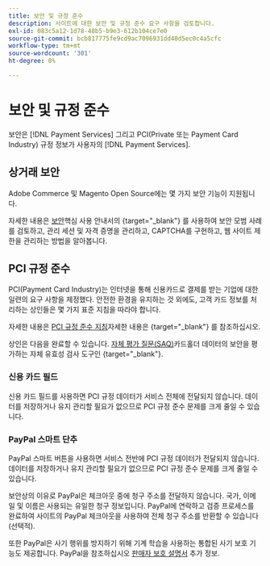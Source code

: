 ```yaml
---
title: 보안 및 규정 준수
description: 사이트에 대한 보안 및 규정 준수 요구 사항을 검토합니다.
exl-id: 083c5a12-1d78-48b5-b9e3-612b104ce7e0
source-git-commit: bcb817775fe9cd9ac7096931dd40d5ec0c4a5cfc
workflow-type: tm+mt
source-wordcount: '301'
ht-degree: 0%

---
```


# 보안 및 규정 준수

보안은 [!DNL Payment Services] 그리고 PCI(Private 또는 Payment Card Industry) 규정 정보가 사용자의 [!DNL Payment Services].

## 상거래 보안

Adobe Commerce 및 Magento Open Source에는 몇 가지 보안 기능이 지원됩니다.

자세한 내용은 [보안](https://docs.magento.com/user-guide/stores/security.html)핵심 사용 안내서의 {target=&quot;_blank&quot;} 를 사용하여 보안 모범 사례를 검토하고, 관리 세션 및 자격 증명을 관리하고, CAPTCHA를 구현하고, 웹 사이트 제한을 관리하는 방법을 알아봅니다.

## PCI 규정 준수

PCI(Payment Card Industry)는 인터넷을 통해 신용카드로 결제를 받는 기업에 대한 일련의 요구 사항을 제정했다. 안전한 환경을 유지하는 것 외에도, 고객 카드 정보를 처리하는 상인들은 몇 가지 표준 지침을 따라야 합니다.

자세한 내용은 [PCI 규정 준수 지침](https://docs.magento.com/user-guide/stores/compliance-pci.html)자세한 내용은 {target=&quot;_blank&quot;} 를 참조하십시오.

상인은 다음을 완료할 수 있습니다. [자체 평가 질문(SAQ)](https://www.pcisecuritystandards.org/pci_security/completing_self_assessment)카드홀더 데이터의 보안을 평가하는 자체 유효성 검사 도구인 {target=&quot;_blank&quot;}.

### 신용 카드 필드

신용 카드 필드를 사용하면 PCI 규정 데이터가 서비스 전체에 전달되지 않습니다. 데이터를 저장하거나 유지 관리할 필요가 없으므로 PCI 규정 준수 문제를 크게 줄일 수 있습니다.

### PayPal 스마트 단추

PayPal 스마트 버튼을 사용하면 서비스 전반에 PCI 규정 데이터가 전달되지 않습니다. 데이터를 저장하거나 유지 관리할 필요가 없으므로 PCI 규정 준수 문제를 크게 줄일 수 있습니다.

보안상의 이유로 PayPal은 체크아웃 중에 청구 주소를 전달하지 않습니다. 국가, 이메일 및 이름은 사용되는 유일한 청구 정보입니다. PayPal에 연락하고 검증 프로세스를 완료하여 사이트의 PayPal 체크아웃을 사용하여 전체 청구 주소를 반환할 수 있습니다(선택적).

또한 PayPal은 사기 행위를 방지하기 위해 기계 학습을 사용하는 통합된 사기 보호 기능도 제공합니다. PayPal을 참조하십시오 [판매자 보호 설명서](https://www.paypal.com/us/webapps/mpp/security/seller-protection) 추가 정보.
